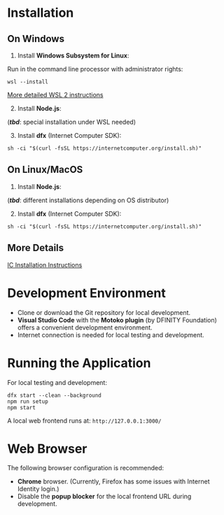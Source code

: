 # Installation

## On Windows
1. Install **Windows Subsystem for Linux**:

Run in the command line processor with administrator rights:
```
wsl --install
```

[More detailed WSL 2 instructions](https://learn.microsoft.com/en-us/windows/wsl/install)

2. Install **Node.js**: 

(***tbd***: special installation under WSL needed)


3. Install **dfx** (Internet Computer SDK): 

```
sh -ci "$(curl -fsSL https://internetcomputer.org/install.sh)"
```

## On Linux/MacOS
1. Install **Node.js**:

(***tbd***: different installations depending on OS distributor)

2. Install **dfx** (Internet Computer SDK): 

```
sh -ci "$(curl -fsSL https://internetcomputer.org/install.sh)"
```

## More Details

[IC Installation Instructions](https://internetcomputer.org/docs/current/developer-docs/setup/install)

# Development Environment
* Clone or download the Git repository for local development.
* **Visual Studio Code** with the **Motoko plugin** (by DFINITY Foundation) offers a convenient development environment.
* Internet connection is needed for local testing and development.

# Running the Application

For local testing and development:

```
dfx start --clean --background
npm run setup
npm start
```

A local web frontend runs at: `http://127.0.0.1:3000/`

# Web Browser

The following browser configuration is recommended:
* **Chrome** browser. (Currently, Firefox has some issues with Internet Identity login.)
* Disable the **popup blocker** for the local frontend URL during development.

